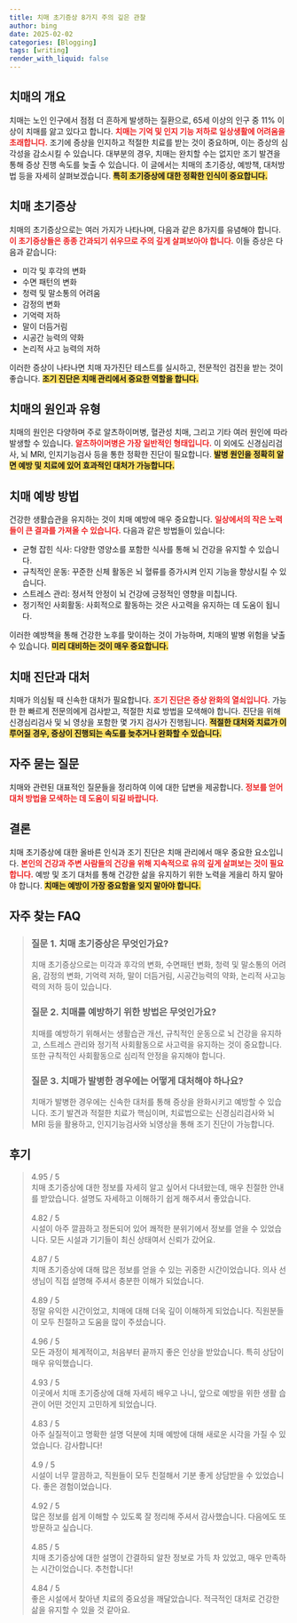 ```yaml
---
title: 치매 초기증상 8가지 주의 깊은 관찰
author: bing
date: 2025-02-02
categories: [Blogging]
tags: [writing]
render_with_liquid: false
---
```



<h2 id='치매의 개요'>치매의 개요</h2>

<p>치매는 노인 인구에서 점점 더 흔하게 발생하는 질환으로, 65세 이상의 인구 중 11% 이상이 치매를 앓고 있다고 합니다. <b><span style="color: #ee2323;">치매는 기억 및 인지 기능 저하로 일상생활에 어려움을 초래합니다.</span></b> 조기에 증상을 인지하고 적절한 치료를 받는 것이 중요하며, 이는 증상의 심각성을 감소시킬 수 있습니다. 대부분의 경우, 치매는 완치할 수는 없지만 조기 발견을 통해 증상 진행 속도를 늦출 수 있습니다. 이 글에서는 치매의 초기증상, 예방책, 대처방법 등을 자세히 살펴보겠습니다. <b><span style="background-color: #ffe066;">특히 초기증상에 대한 정확한 인식이 중요합니다.</span></b></p>

<h2 id='치매 초기증상'>치매 초기증상</h2>

<p>치매의 초기증상으로는 여러 가지가 나타나며, 다음과 같은 8가지를 유념해야 합니다. <b><span style="color: #ee2323;">이 초기증상들은 종종 간과되기 쉬우므로 주의 깊게 살펴보아야 합니다.</span></b> 이들 증상은 다음과 같습니다:</p>

<ul>
    <li>미각 및 후각의 변화</li>
    <li>수면 패턴의 변화</li>
    <li>청력 및 말소통의 어려움</li>
    <li>감정의 변화</li>
    <li>기억력 저하</li>
    <li>말이 더듬거림</li>
    <li>시공간 능력의 약화</li>
    <li>논리적 사고 능력의 저하</li>
</ul>

<p>이러한 증상이 나타나면 치매 자가진단 테스트를 실시하고, 전문적인 검진을 받는 것이 좋습니다. <b><span style="background-color: #ffe066;">조기 진단은 치매 관리에서 중요한 역할을 합니다.</span></b></p>

<h2 id='치매의 원인과 유형'>치매의 원인과 유형</h2>

<p>치매의 원인은 다양하며 주로 알츠하이머병, 혈관성 치매, 그리고 기타 여러 원인에 따라 발생할 수 있습니다. <b><span style="color: #ee2323;">알츠하이머병은 가장 일반적인 형태입니다.</span></b> 이 외에도 신경심리검사, 뇌 MRI, 인지기능검사 등을 통한 정확한 진단이 필요합니다. <b><span style="background-color: #ffe066;">발병 원인을 정확히 알면 예방 및 치료에 있어 효과적인 대처가 가능합니다.</span></b></p>

<h2 id='치매 예방 방법'>치매 예방 방법</h2>

<p>건강한 생활습관을 유지하는 것이 치매 예방에 매우 중요합니다. <b><span style="color: #ee2323;">일상에서의 작은 노력들이 큰 결과를 가져올 수 있습니다.</span></b> 다음과 같은 방법들이 있습니다:</p>

<ul>
    <li>균형 잡힌 식사: 다양한 영양소를 포함한 식사를 통해 뇌 건강을 유지할 수 있습니다.</li>
    <li>규칙적인 운동: 꾸준한 신체 활동은 뇌 혈류를 증가시켜 인지 기능을 향상시킬 수 있습니다.</li>
    <li>스트레스 관리: 정서적 안정이 뇌 건강에 긍정적인 영향을 미칩니다.</li>
    <li>정기적인 사회활동: 사회적으로 활동하는 것은 사고력을 유지하는 데 도움이 됩니다.</li>
</ul>

<p>이러한 예방책을 통해 건강한 노후를 맞이하는 것이 가능하며, 치매의 발병 위험을 낮출 수 있습니다. <b><span style="background-color: #ffe066;">미리 대비하는 것이 매우 중요합니다.</span></b></p>

<h2 id='치매 진단과 대처'>치매 진단과 대처</h2>

<p>치매가 의심될 때 신속한 대처가 필요합니다. <b><span style="color: #ee2323;">조기 진단은 증상 완화의 열쇠입니다.</span></b> 가능한 한 빠르게 전문의에게 검사받고, 적절한 치료 방법을 모색해야 합니다. 진단을 위해 신경심리검사 및 뇌 영상을 포함한 몇 가지 검사가 진행됩니다. <b><span style="background-color: #ffe066;">적절한 대처와 치료가 이루어질 경우, 증상이 진행되는 속도를 늦추거나 완화할 수 있습니다.</span></b></p>

<h2 id='자주 묻는 질문'>자주 묻는 질문</h2>

<p>치매와 관련된 대표적인 질문들을 정리하여 이에 대한 답변을 제공합니다. <b><span style="color: #ee2323;">정보를 얻어 대처 방법을 모색하는 데 도움이 되길 바랍니다.</span></b></p>

<h2 id='결론'>결론</h2>

<p>치매 초기증상에 대한 올바른 인식과 조기 진단은 치매 관리에서 매우 중요한 요소입니다. <b><span style="color: #ee2323;">본인의 건강과 주변 사람들의 건강을 위해 지속적으로 유의 깊게 살펴보는 것이 필요합니다.</span></b> 예방 및 조기 대처를 통해 건강한 삶을 유지하기 위한 노력을 게을리 하지 말아야 합니다. <b><span style="background-color: #ffe066;">치매는 예방이 가장 중요함을 잊지 말아야 합니다.</span></b></p>


<h2 id='자주_찾는_FAQ'>자주 찾는 FAQ</h2>
<div itemscope="" itemtype="https://schema.org/FAQPage"> 
<blockquote> 
<div itemscope="" itemprop="mainEntity" itemtype="https://schema.org/Question"> 
<h3 itemprop="name">질문 1. 치매 초기증상은 무엇인가요?</h3> 
<div itemscope="" itemprop="acceptedAnswer" itemtype="https://schema.org/Answer"> 
<span itemprop="text"> 
<p>치매 초기증상으로는 미각과 후각의 변화, 수면패턴 변화, 청력 및 말소통의 어려움, 감정의 변화, 기억력 저하, 말이 더듬거림, 시공간능력의 약화, 논리적 사고능력의 저하 등이 있습니다.</p> 
</span> 
</div> 
</div> 

<div itemscope="" itemprop="mainEntity" itemtype="https://schema.org/Question"> 
<h3 itemprop="name">질문 2. 치매를 예방하기 위한 방법은 무엇인가요?</h3> 
<div itemscope="" itemprop="acceptedAnswer" itemtype="https://schema.org/Answer"> 
<span itemprop="text"> 
<p>치매를 예방하기 위해서는 생활습관 개선, 규칙적인 운동으로 뇌 건강을 유지하고, 스트레스 관리와 정기적 사회활동으로 사고력을 유지하는 것이 중요합니다. 또한 규칙적인 사회활동으로 심리적 안정을 유지해야 합니다.</p> 
</span> 
</div> 
</div> 

<div itemscope="" itemprop="mainEntity" itemtype="https://schema.org/Question"> 
<h3 itemprop="name">질문 3. 치매가 발병한 경우에는 어떻게 대처해야 하나요?</h3> 
<div itemscope="" itemprop="acceptedAnswer" itemtype="https://schema.org/Answer"> 
<span itemprop="text"> 
<p>치매가 발병한 경우에는 신속한 대처를 통해 증상을 완화시키고 예방할 수 있습니다. 조기 발견과 적절한 치료가 핵심이며, 치료법으로는 신경심리검사와 뇌 MRI 등을 활용하고, 인지기능검사와 뇌영상을 통해 조기 진단이 가능합니다.</p> 
</span> 
</div> 
</div> 

</blockquote> 
</div>
<h2 id='후기'>후기</h2>
<div itemscope itemtype="https://schema.org/Product">
  <blockquote>
  <div itemprop="review" itemscope itemtype="https://schema.org/Review">
      <div itemprop="reviewRating" itemscope itemtype="https://schema.org/Rating"> <span itemprop="ratingValue">4.95</span> / <span itemprop="bestRating">5</span> </div>
      <span itemprop="reviewBody">치매 초기증상에 대한 정보를 자세히 알고 싶어서 다녀왔는데, 매우 친절한 안내를 받았습니다. 설명도 자세하고 이해하기 쉽게 해주셔서 좋았습니다.</span>
  </div>
  <br>
  <div itemprop="review" itemscope itemtype="https://schema.org/Review">
      <div itemprop="reviewRating" itemscope itemtype="https://schema.org/Rating"> <span itemprop="ratingValue">4.82</span> / <span itemprop="bestRating">5</span> </div>
      <span itemprop="reviewBody">시설이 아주 깔끔하고 정돈되어 있어 쾌적한 분위기에서 정보를 얻을 수 있었습니다. 모든 시설과 기기들이 최신 상태여서 신뢰가 갔어요.</span>
  </div>
  <br>
  <div itemprop="review" itemscope itemtype="https://schema.org/Review">
      <div itemprop="reviewRating" itemscope itemtype="https://schema.org/Rating"> <span itemprop="ratingValue">4.87</span> / <span itemprop="bestRating">5</span> </div>
      <span itemprop="reviewBody">치매 초기증상에 대해 많은 정보를 얻을 수 있는 귀중한 시간이었습니다. 의사 선생님이 직접 설명해 주셔서 충분한 이해가 되었습니다.</span>
  </div>
  <br>
  <div itemprop="review" itemscope itemtype="https://schema.org/Review">
      <div itemprop="reviewRating" itemscope itemtype="https://schema.org/Rating"> <span itemprop="ratingValue">4.89</span> / <span itemprop="bestRating">5</span> </div>
      <span itemprop="reviewBody">정말 유익한 시간이었고, 치매에 대해 더욱 깊이 이해하게 되었습니다. 직원분들이 모두 친절하고 도움을 많이 주셨습니다.</span>
  </div>
  <br>
  <div itemprop="review" itemscope itemtype="https://schema.org/Review">
      <div itemprop="reviewRating" itemscope itemtype="https://schema.org/Rating"> <span itemprop="ratingValue">4.96</span> / <span itemprop="bestRating">5</span> </div>
      <span itemprop="reviewBody">모든 과정이 체계적이고, 처음부터 끝까지 좋은 인상을 받았습니다. 특히 상담이 매우 유익했습니다.</span>
  </div>
  <br>
  <div itemprop="review" itemscope itemtype="https://schema.org/Review">
      <div itemprop="reviewRating" itemscope itemtype="https://schema.org/Rating"> <span itemprop="ratingValue">4.93</span> / <span itemprop="bestRating">5</span> </div>
      <span itemprop="reviewBody">이곳에서 치매 초기증상에 대해 자세히 배우고 나니, 앞으로 예방을 위한 생활 습관이 어떤 것인지 고민하게 되었습니다.</span>
  </div>
  <br>
  <div itemprop="review" itemscope itemtype="https://schema.org/Review">
      <div itemprop="reviewRating" itemscope itemtype="https://schema.org/Rating"> <span itemprop="ratingValue">4.83</span> / <span itemprop="bestRating">5</span> </div>
      <span itemprop="reviewBody">아주 실질적이고 명확한 설명 덕분에 치매 예방에 대해 새로운 시각을 가질 수 있었습니다. 감사합니다!</span>
  </div>
  <br>
  <div itemprop="review" itemscope itemtype="https://schema.org/Review">
      <div itemprop="reviewRating" itemscope itemtype="https://schema.org/Rating"> <span itemprop="ratingValue">4.9</span> / <span itemprop="bestRating">5</span> </div>
      <span itemprop="reviewBody">시설이 너무 깔끔하고, 직원들이 모두 친절해서 기분 좋게 상담받을 수 있었습니다. 좋은 경험이었습니다.</span>
  </div>
  <br>
  <div itemprop="review" itemscope itemtype="https://schema.org/Review">
      <div itemprop="reviewRating" itemscope itemtype="https://schema.org/Rating"> <span itemprop="ratingValue">4.92</span> / <span itemprop="bestRating">5</span> </div>
      <span itemprop="reviewBody">많은 정보를 쉽게 이해할 수 있도록 잘 정리해 주셔서 감사했습니다. 다음에도 또 방문하고 싶습니다.</span>
  </div>
  <br>
  <div itemprop="review" itemscope itemtype="https://schema.org/Review">
      <div itemprop="reviewRating" itemscope itemtype="https://schema.org/Rating"> <span itemprop="ratingValue">4.85</span> / <span itemprop="bestRating">5</span> </div>
      <span itemprop="reviewBody">치매 초기증상에 대한 설명이 간결하되 알찬 정보로 가득 차 있었고, 매우 만족하는 시간이었습니다. 추천합니다!</span>
  </div>
  <br>
  <div itemprop="review" itemscope itemtype="https://schema.org/Review">
      <div itemprop="reviewRating" itemscope itemtype="https://schema.org/Rating"> <span itemprop="ratingValue">4.84</span> / <span itemprop="bestRating">5</span> </div>
      <span itemprop="reviewBody">좋은 시설에서 찾아낸 치료의 중요성을 깨달았습니다. 적극적인 대처로 건강한 삶을 유지할 수 있을 것 같아요.</span>
  </div>
  </blockquote>
</div>
